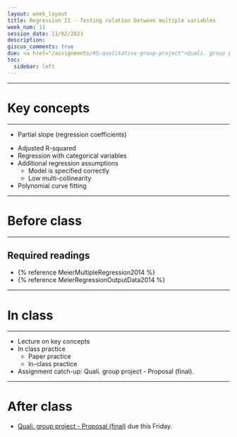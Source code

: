 ```yaml
---
layout: week_layout
title: Regression II - Testing relation between multiple variables
week_num: 11
session_date: 11/02/2023
description:
giscus_comments: true
due: <a href="/assignments/#5-qualitative-group-project">Quali. group project - Proposal (final)</a>
toc:
  sidebar: left
---
```


---
# Key concepts
---

<!-- - Ordinary least squares (OLS) -->
- Partial slope (regression coefficients)
<!-- - Multiple coefficient of determination R-squared -->
- Adjusted R-squared
- Regression with categorical variables
- Additional regression assumptions
   - Model is specified correctly
   - Low multi-collinearity
- Polynomial curve fitting


---
# Before class
---

## Required readings

- {% reference MeierMultipleRegression2014 %}
- {% reference MeierRegressionOutputData2014 %}
<!-- - {% reference AllisonMultipleregressionprimer1999 %}, Chapters 1 & 2 -->

<!-- ## Recommended readings

- {% reference CobreInfluencefoodsnutrients2021 %}
- {% reference AllisonMultipleregressionprimer1999 %}, Chapter 3
- {% reference HowPublishStatistically %} -->

---
# In class
---

- Lecture on key concepts
- In class practice
	- Paper practice
	- In-class practice
- Assignment catch-up: Quali. group project - Proposal (final).

---
# After class

- <a href="/assignments/#5-qualitative-group-project">Quali. group project - Proposal (final)</a> due this Friday.